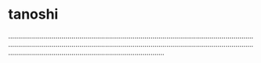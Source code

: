 # tanoshi
.......................................................................................................................................................................................................................................................................................................................................